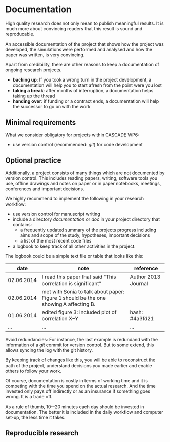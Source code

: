 # Documentation

High quality research does not only mean to publish meaningful results. It is much more about convincing readers that this result is sound and reproducable.

An accessible documentation of the project that shows how the project was developed, the simulations were performed and analysed and how the paper was written, is very convincing.

Apart from credibility, there are other reasons to keep a documentation of ongoing research projects.
- **backing up**: If you took a wrong turn in the project development, a documentation will help you to start afresh from the point were you lost
- **taking a break**: after months of interruption, a documentation helps taking up the thread
- **handing over**: if funding or a contract ends, a documentation will help the successor to go on with the work


## Minimal requirements
What we consider obligatory for projects within CASCADE WP6:
- use version control (recommended: *git*) for code development

## Optional practice
Additionally, a project consists of many things which are not documented by version control. This includes reading papers, writing, software tools you use, offline drawings and notes on paper or in paper notebooks, meetings, conferences and important decisions.

We highly recommend to implement the following in your research workflow:
- use version control for manuscript writing
- include a directory *documentation* or *doc* in your project directory that contains:
    - a frequently updated summary of the projects progress including aims and scope of the study, hypotheses, important decisions
    - a list of the most recent code files
-  a logbook to keep track of all other activities in the project.

The logbook could be a simple text file or table that looks like this:


date |                                 note       | reference
------- | ----------------------------------- | ---------------
 02.06.2014 | I read this paper that said "This correlation is significant" | Author 2013 Journal
02.06.2014 | met with Sonia to talk about paper: Figure 1 should be the one showing A affecting B. |
01.06.2014 | edited figure 3: included plot of correlation X~Y | hash: #4a3fd21
... | ... | ...


Avoid redundancies: For instance, the last example is redundand with the information of a *git* commit for version control. But to some extend, this allows syncing the log with the git history.

By keeping track of changes like this, you will be able to reconstruct the path of the project, understand decisions you made earlier and enable others to follow your work.

Of course, documentation is costly in terms of working time and it is competing with the time you spend on the actual research. And the time invested only pays off indirectly or as an insurance if something goes wrong. It is a trade off.

As a rule of thumb, 10--20 minutes each day should be invested in documentation. The better it is included in the daily workflow and computer set-up, the less time it takes.

## Reproducible research

